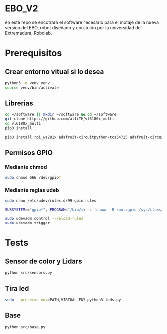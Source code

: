# EBO_V2
en este repo se encotrará el software necesario para el motaje de la nueva version del EBO, robot diseñado y constuido por la universidad de Extremadura, Robolab.


# Prerequisitos

## Crear entorno vitual si lo desea
```bash
python3 -m venv venv
source venv/bin/activate
```

## Librerias

```bash
cd ~/software || mkdir ~/software && cd ~/software
git clone https://github.com/alfiTH/vl6180x_multi
cd vl6180x_multi
pip3 install .

pip3 install rpi_ws281x adafruit-circuitpython-tcs34725 adafruit-circuitpython-neopixel
```

## Permisos GPIO
### Mediante chmod
```bash
sudo chmod 666 /dev/gpio*
```

### Mediante reglas udeb
```bash
sudo nano /etc/udev/rules.d/99-gpio.rules

SUBSYSTEM=="gpio*", PROGRAM="/bin/sh -c 'chown -R root:gpio /sys/class/gpio && chmod -R 770 /sys/class/gpio; chown -R root:gpio /dev/gpio* && chmod -R 770 /dev/gpio*'"

sudo udevadm control --reload-rules
sudo udevadm trigger
```

# Tests
## Sensor de color y Lidars
```bash
python src/sensors.py
```

## Tira led
```bash
sudo --preserve-env=PATH,VIRTUAL_ENV python3 leds.py
```

## Base
```bash
python src/base.py
```
